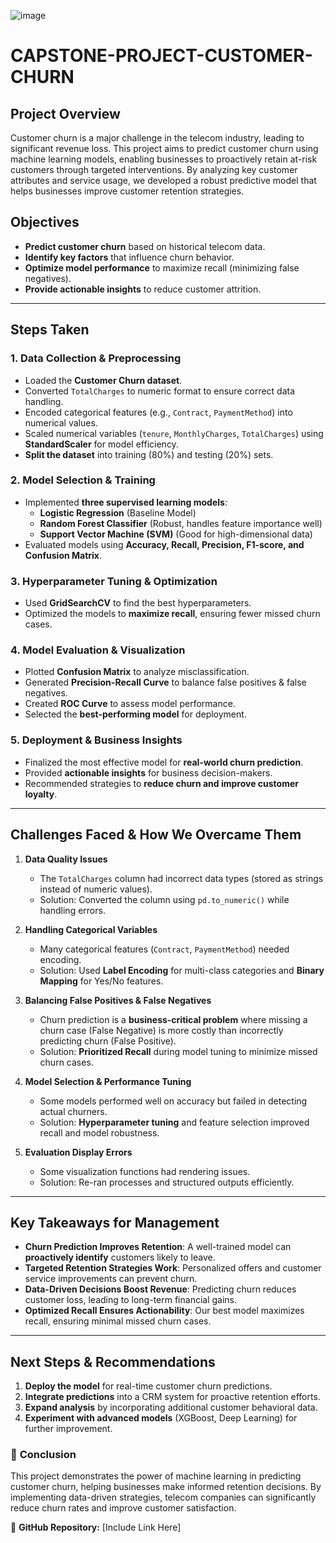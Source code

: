 ![image](https://github.com/user-attachments/assets/194eff39-bf11-4556-ad09-729ac69b1d70)

# CAPSTONE-PROJECT-CUSTOMER-CHURN


## **Project Overview**
Customer churn is a major challenge in the telecom industry, leading to significant revenue loss. This project aims to predict customer churn using machine learning models, enabling businesses to proactively retain at-risk customers through targeted interventions. By analyzing key customer attributes and service usage, we developed a robust predictive model that helps businesses improve customer retention strategies.

## **Objectives**
- **Predict customer churn** based on historical telecom data.
- **Identify key factors** that influence churn behavior.
- **Optimize model performance** to maximize recall (minimizing false negatives).
- **Provide actionable insights** to reduce customer attrition.

---

## **Steps Taken**
### **1. Data Collection & Preprocessing**
- Loaded the **Customer Churn dataset**.
- Converted `TotalCharges` to numeric format to ensure correct data handling.
- Encoded categorical features (e.g., `Contract`, `PaymentMethod`) into numerical values.
- Scaled numerical variables (`tenure`, `MonthlyCharges`, `TotalCharges`) using **StandardScaler** for model efficiency.
- **Split the dataset** into training (80%) and testing (20%) sets.

### **2. Model Selection & Training**
- Implemented **three supervised learning models**:
  - **Logistic Regression** (Baseline Model)
  - **Random Forest Classifier** (Robust, handles feature importance well)
  - **Support Vector Machine (SVM)** (Good for high-dimensional data)
- Evaluated models using **Accuracy, Recall, Precision, F1-score, and Confusion Matrix**.

### **3. Hyperparameter Tuning & Optimization**
- Used **GridSearchCV** to find the best hyperparameters.
- Optimized the models to **maximize recall**, ensuring fewer missed churn cases.

### **4. Model Evaluation & Visualization**
- Plotted **Confusion Matrix** to analyze misclassification.
- Generated **Precision-Recall Curve** to balance false positives & false negatives.
- Created **ROC Curve** to assess model performance.
- Selected the **best-performing model** for deployment.

### **5. Deployment & Business Insights**
- Finalized the most effective model for **real-world churn prediction**.
- Provided **actionable insights** for business decision-makers.
- Recommended strategies to **reduce churn and improve customer loyalty**.

---

## **Challenges Faced & How We Overcame Them**

1. **Data Quality Issues**
   - The `TotalCharges` column had incorrect data types (stored as strings instead of numeric values).
   - Solution: Converted the column using `pd.to_numeric()` while handling errors.

2. **Handling Categorical Variables**
   - Many categorical features (`Contract`, `PaymentMethod`) needed encoding.
   - Solution: Used **Label Encoding** for multi-class categories and **Binary Mapping** for Yes/No features.

3. **Balancing False Positives & False Negatives**
   - Churn prediction is a **business-critical problem** where missing a churn case (False Negative) is more costly than incorrectly predicting churn (False Positive).
   - Solution: **Prioritized Recall** during model tuning to minimize missed churn cases.

4. **Model Selection & Performance Tuning**
   - Some models performed well on accuracy but failed in detecting actual churners.
   - Solution: **Hyperparameter tuning** and feature selection improved recall and model robustness.

5. **Evaluation Display Errors**
   - Some visualization functions had rendering issues.
   - Solution: Re-ran processes and structured outputs efficiently.

---

## **Key Takeaways for Management**
- **Churn Prediction Improves Retention**: A well-trained model can **proactively identify** customers likely to leave.
- **Targeted Retention Strategies Work**: Personalized offers and customer service improvements can prevent churn.
- **Data-Driven Decisions Boost Revenue**: Predicting churn reduces customer loss, leading to long-term financial gains.
- **Optimized Recall Ensures Actionability**: Our best model maximizes recall, ensuring minimal missed churn cases.

---

## **Next Steps & Recommendations**
1. **Deploy the model** for real-time customer churn predictions.
2. **Integrate predictions** into a CRM system for proactive retention efforts.
3. **Expand analysis** by incorporating additional customer behavioral data.
4. **Experiment with advanced models** (XGBoost, Deep Learning) for further improvement.

### 🚀 **Conclusion**
This project demonstrates the power of machine learning in predicting customer churn, helping businesses make informed retention decisions. By implementing data-driven strategies, telecom companies can significantly reduce churn rates and improve customer satisfaction.

📌 **GitHub Repository:** [Include Link Here]

